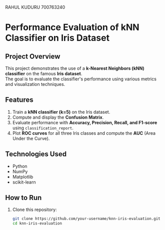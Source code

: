 RAHUL KUDURU 700763240
# Performance Evaluation of kNN Classifier on Iris Dataset

##  Project Overview
This project demonstrates the use of a **k-Nearest Neighbors (kNN) classifier** on the famous **Iris dataset**.  
The goal is to evaluate the classifier's performance using various metrics and visualization techniques.

## Features
1. Train a **kNN classifier (k=5)** on the Iris dataset.  
2. Compute and display the **Confusion Matrix**.  
3. Evaluate performance with **Accuracy, Precision, Recall, and F1-score** using `classification_report`.  
4. Plot **ROC curves** for all three Iris classes and compute the **AUC** (Area Under the Curve).  

## Technologies Used
- Python  
- NumPy  
- Matplotlib  
- scikit-learn  

## How to Run
1. Clone this repository:
   ```bash
   git clone https://github.com/your-username/knn-iris-evaluation.git
   cd knn-iris-evaluation
